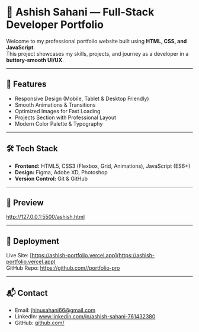 # 🚀 Ashish Sahani — Full-Stack Developer Portfolio

Welcome to my professional portfolio website built using **HTML, CSS, and JavaScript**.  
This project showcases my skills, projects, and journey as a developer in a **buttery-smooth UI/UX**.

---

## 🌟 Features
- Responsive Design (Mobile, Tablet & Desktop Friendly)
- Smooth Animations & Transitions
- Optimized Images for Fast Loading
- Projects Section with Professional Layout
- Modern Color Palette & Typography

---

## 🛠️ Tech Stack
- **Frontend:** HTML5, CSS3 (Flexbox, Grid, Animations), JavaScript (ES6+)
- **Design:** Figma, Adobe XD, Photoshop
- **Version Control:** Git & GitHub

---

## 📸 Preview
http://127.0.0.1:5500/ashish.html

---

## 🚀 Deployment
Live Site: [https://ashish-portfolio.vercel.app](https://ashish-portfolio.vercel.app)  
GitHub Repo: [https://github.com/<your-username>/portfolio-pro](https://github.com/<your-username>/portfolio-pro)

---

## 📬 Contact
- Email: jhinusahani66@gmail.com
- LinkedIn: www.linkedin.com/in/ashish-sahani-761432380
- GitHub: [github.com/<jhunusahani>](https://github.com/<jhinu-sahani>)
